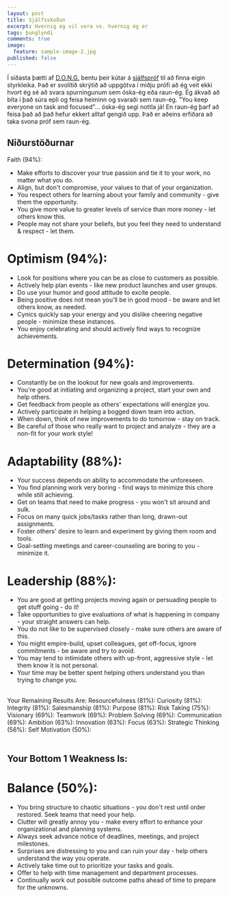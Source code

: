 ```yaml
---
layout: post
title: Sjálfsskoðun
excerpt: Hvernig ég vil vera vs. hvernig ég er
tags: þunglyndi 
comments: true
image:
  feature: sample-image-2.jpg
published: false
---
```


Í síðasta þætti af [D.O.N.G.](https://youtu.be/gFw-8PmrPwY) bentu þeir kútar á [sjálfspróf](http://richardstep.com/richardstep-strengths-weaknesses-aptitude-test/free-aptitude-test-find-your-strengths-weaknesses-online-version/) til að finna eigin styrkleika. Það er svolítið skrýtið að uppgötva í miðju prófi að ég veit ekki hvort ég sé að svara spurningunum sem óska-ég eða raun-ég. Ég ákvað að bíta í það súra epli og feisa heiminn og svaraði sem raun-ég. "You keep everyone on task and focused"... óska-ég segi nottla já! En raun-ég þarf að feisa það að það hefur ekkert alltaf gengið upp. Það er aðeins erfiðara að taka svona próf sem raun-ég.  

## Niðurstöðurnar

Faith (94%): 
* Make efforts to discover your true passion and tie it to your work, no matter what you do.
* Align, but don't compromise, your values to that of your organization.
* You respect others for learning about your family and community - give them the opportunity.
* You give more value to greater levels of service than more money - let others know this.
* People may not share your beliefs, but you feel they need to understand & respect - let them.

# Optimism (94%): 

* Look for positions where you can be as close to customers as possible.
* Actively help plan events - like new product launches and user groups.
* Do use your humor and good attitude to excite people.
* Being positive does not mean you'll be in good mood - be aware and let others know, as needed.
* Cynics quickly sap your energy and you dislike cheering negative people - minimize these instances.
* You enjoy celebrating and should actively find ways to recognize achievements.

# Determination (94%): 

* Constantly be on the lookout for new goals and improvements.
* You're good at initiating and organizing a project, start your own and help others.
* Get feedback from people as others' expectations will energize you.
* Actively participate in helping a bogged down team into action.
* When down, think of new improvements to do tomorrow - stay on track.
* Be careful of those who really want to project and analyze - they are a non-fit for your work style!

# Adaptability (88%): 

* Your success depends on ability to accommodate the unforeseen.
* You find planning work very boring - find ways to minimize this chore while still achieving.
* Get on teams that need to make progress - you won't sit around and sulk.
* Focus on many quick jobs/tasks rather than long, drawn-out assignments.
* Foster others' desire to learn and experiment by giving them room and tools.
* Goal-setting meetings and career-counseling are boring to you - minimize it.

# Leadership (88%): 

* You are good at getting projects moving again or persuading people to get stuff going - do it!
* Take opportunities to give evaluations of what is happening in company - your straight answers can help.
* You do not like to be supervised closely - make sure others are aware of this.
* You might empire-build, upset colleagues, get off-focus, ignore commitments - be aware and try to avoid.
* You may tend to intimidate others with up-front, aggressive style - let them know it is not personal.
* Your time may be better spent helping others understand you than trying to change you.
<br><br>

Your Remaining Results Are:
Resourcefulness (81%): 
Curiosity (81%): 
Integrity (81%): 
Salesmanship (81%): 
Purpose (81%): 
Risk Taking (75%): 
Visionary (69%): 
Teamwork (69%): 
Problem Solving (69%): 
Communication (69%): 
Ambition (63%): 
Innovation (63%): 
Focus (63%): 
Strategic Thinking (56%): 
Self Motivation (50%): 
<br><br>
## Your Bottom 1 Weakness Is:

# Balance (50%):
* You bring structure to chaotic situations - you don't rest until order restored. Seek teams that need your help.
* Clutter will greatly annoy you - make every effort to enhance your organizational and planning systems.
* Always seek advance notice of deadlines, meetings, and project milestones.
* Surprises are distressing to you and can ruin your day - help others understand the way you operate.
* Actively take time out to prioritize your tasks and goals.
* Offer to help with time management and department processes.
* Continually work out possible outcome paths ahead of time to prepare for the unknowns.

